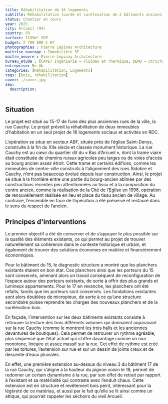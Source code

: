 ```yaml
---
title: Réhabilitation de 16 logements 
subtitle: Réhabilitation lourde et surélévation de 2 bâtiments anciens
status: Chantier en cours
year: 2025
city: Arcueil (94)
country: FR
surface: 1159m² SDP
budget: 2 700 000 € HT
photographies : Pierre Lépinay Architecture
maitrise_ouvrage : Immobilière 3F
maitre_oeuvre : Pierre Lépinay Architecture
bureau_etude : [CAPET Ingénierie – Fluides et Thermique, DEMO – Structure, CECPAD - Economiste]
entreprise: Re-Ab
categories: [Réhabilitation, Logements]
tags: [bois, réhabilitation]
cover: ./cover.jpg
seo:
  description: 
---
```


## Situation
Le projet est situé au 15-17 de l’une des plus anciennes rues de la ville, la rue Cauchy. Le projet prévoit la réhabilitation de deux immeubles d’habitation en un seul projet de 16 logements sociaux et activités en RDC. 

L’opération se situe en secteur ABF, située près de l’église Saint-Denys, construite à la fin du XIIe siècle et classée monument historique. La rue Cauchy est au cœur du quartier dit du « Bas d‘Arcueil », dont la trame viaire était constituée de chemins ruraux agricoles peu larges ou de voies d‘accès au bourg ancien assez étroit. Cette trame et certains édifices, comme les immeubles de centre-ville construits à l‘alignement des rues Sidobre et Cauchy, n’ont pas beaucoup évolué depuis leur construction. Ainsi, le projet se situe à la frontière entre une partie du bourg-ancien abîmée par des constructions récentes peu attentionnées au tissu et à la composition du centre ancien, comme la réalisation de la Cité de l‘Eglise en 1996, opération de renouvellement réalisée en lieu et place du tissu ancien de village. Au contraire, l’ensemble en face de l’opération a été préservé et restauré dans le sens du respect de l’ancien.

## Principes d'interventions 
Le premier objectif a été de conserver et de s’appuyer le plus possible sur la qualité des éléments existants, ce qui permet au projet de trouver naturellement sa cohérence dans le contexte historique et urbain, et également de trouver des solutions économes en matière et financièrement économiques.

Pour le bâtiment du 15, le diagnostic structure a montré que les planchers existants étaient en bon état. Ces planchers ainsi que les porteurs du 15 sont conservés, amenant alors un travail conséquent de reconfiguration de l’espace autour des porteurs existants, de sorte à offrir des plus grands et lumineux appartements. Pour le 17 en revanche, les planchers ont été refaits, tandis que les porteurs sont conservés. Les fondations existantes sont alors doublées de micropieux, de sorte à ce qu’une structure secondaire puisse reprendre les charges des nouveaux planchers et de la surélévation bois. 

En façade, l’intervention sur les deux bâtiments existants consiste à retrouver la lecture des trois différents volumes qui donnaient auparavant sur la rue Cauchy (comme le montrent les trois halls et les anciennes devantures de boutiques). Cela permet de retrouver un rythme agréable, plus séquencé que l’état actuel qui s’offre davantage comme un mur monotone, linéaire et assez massif sur la rue. Cet effet de rythme est créé par les toitures, l’extension sur rue et sur un dessin de joints creux et de descente d’eaux pluviales. 

En effet, une première extension au-dessus du niveau 3 du bâtiment 17 de la rue Cauchy, qui s’aligne à la hauteur du pignon voisin le 19, permet de redonner un certain dynamisme à la rue, par son effet de retrait par rapport à l’existant et sa matérialité qui contraste avec l’enduit chaux. Cette extension est en structure et revêtement bois peint, intéressant pour la légèreté de ce matériau, et aussi par le fait qu’elle se lit ainsi comme un attique, qui pourrait rappeler les séchoirs du vieil Arcueil.
